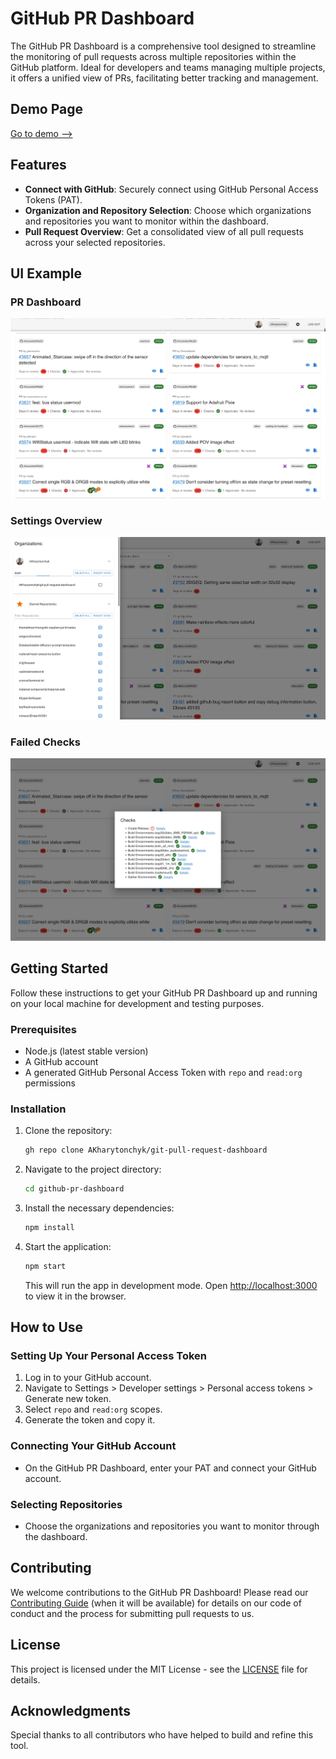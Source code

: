 
# GitHub PR Dashboard

The GitHub PR Dashboard is a comprehensive tool designed to streamline the monitoring of pull requests across multiple repositories within the GitHub platform. Ideal for developers and teams managing multiple projects, it offers a unified view of PRs, facilitating better tracking and management.

## Demo Page

[Go to demo -->](https://akharytonchyk.github.io/git-pull-request-dashboard/)

## Features

- **Connect with GitHub**: Securely connect using GitHub Personal Access Tokens (PAT).
- **Organization and Repository Selection**: Choose which organizations and repositories you want to monitor within the dashboard.
- **Pull Request Overview**: Get a consolidated view of all pull requests across your selected repositories.

## UI Example

### PR Dashboard

![Dashboard](docs/images/dashboard.jpeg)

### Settings Overview

![Settings](docs/images/settings.jpeg)

### Failed Checks

![Failed Checks](docs/images/failed-checks.jpeg)

## Getting Started

Follow these instructions to get your GitHub PR Dashboard up and running on your local machine for development and testing purposes.

### Prerequisites

- Node.js (latest stable version)
- A GitHub account
- A generated GitHub Personal Access Token with `repo` and `read:org` permissions

### Installation

1. Clone the repository:

   ```bash
   gh repo clone AKharytonchyk/git-pull-request-dashboard
   ```

2. Navigate to the project directory:

   ```bash
   cd github-pr-dashboard
   ```

3. Install the necessary dependencies:

   ```bash
   npm install
   ```

4. Start the application:

   ```bash
   npm start
   ```

   This will run the app in development mode. Open [http://localhost:3000](http://localhost:3000) to view it in the browser.

## How to Use

### Setting Up Your Personal Access Token

1. Log in to your GitHub account.
2. Navigate to Settings > Developer settings > Personal access tokens > Generate new token.
3. Select `repo` and `read:org` scopes.
4. Generate the token and copy it.

### Connecting Your GitHub Account

- On the GitHub PR Dashboard, enter your PAT and connect your GitHub account.

### Selecting Repositories

- Choose the organizations and repositories you want to monitor through the dashboard.

## Contributing

We welcome contributions to the GitHub PR Dashboard! Please read our [Contributing Guide](CONTRIBUTING.md) (when it will be available) for details on our code of conduct and the process for submitting pull requests to us.

## License

This project is licensed under the MIT License - see the [LICENSE](LICENSE.md) file for details.

## Acknowledgments

Special thanks to all contributors who have helped to build and refine this tool.
